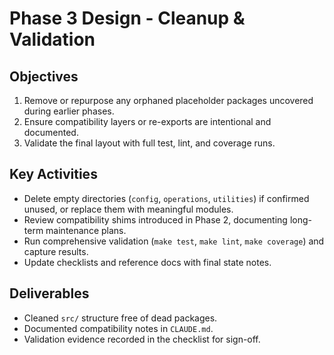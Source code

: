 <!-- markdownlint-disable MD013 -->
# Phase 3 Design - Cleanup & Validation

## Objectives

1. Remove or repurpose any orphaned placeholder packages uncovered during earlier phases.
2. Ensure compatibility layers or re-exports are intentional and documented.
3. Validate the final layout with full test, lint, and coverage runs.

## Key Activities

- Delete empty directories (`config`, `operations`, `utilities`) if confirmed unused, or replace them with meaningful modules.
- Review compatibility shims introduced in Phase 2, documenting long-term maintenance plans.
- Run comprehensive validation (`make test`, `make lint`, `make coverage`) and capture results.
- Update checklists and reference docs with final state notes.

## Deliverables

- Cleaned `src/` structure free of dead packages.
- Documented compatibility notes in `CLAUDE.md`.
- Validation evidence recorded in the checklist for sign-off.
